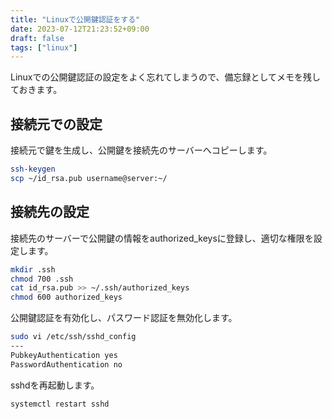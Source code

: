 ```yaml
---
title: "Linuxで公開鍵認証をする"
date: 2023-07-12T21:23:52+09:00
draft: false
tags: ["linux"]
---
```


Linuxでの公開鍵認証の設定をよく忘れてしまうので、備忘録としてメモを残しておきます。

## 接続元での設定

接続元で鍵を生成し、公開鍵を接続先のサーバーへコピーします。

```sh
ssh-keygen
scp ~/id_rsa.pub username@server:~/
```

## 接続先の設定

接続先のサーバーで公開鍵の情報をauthorized_keysに登録し、適切な権限を設定します。

```sh
mkdir .ssh
chmod 700 .ssh
cat id_rsa.pub >> ~/.ssh/authorized_keys
chmod 600 authorized_keys
 ```

公開鍵認証を有効化し、パスワード認証を無効化します。

```sh
sudo vi /etc/ssh/sshd_config
---
PubkeyAuthentication yes
PasswordAuthentication no
```

sshdを再起動します。

```sh
systemctl restart sshd
```